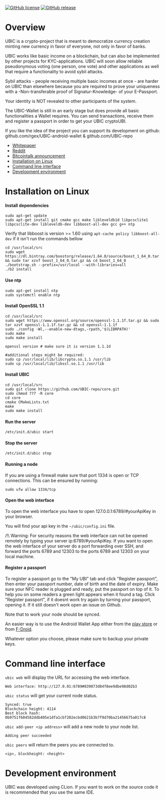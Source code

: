 [![GitHub license](https://img.shields.io/github/license/UBIC-repo/core)](https://github.com/UBIC-repo/core/blob/master/LICENSE)
[![GitHub release](https://img.shields.io/github/release/UBIC-repo/core)](https://github.com/UBIC-repo/core/releases/)


# Overview

UBIC is a crypto-project that is meant to democratize currency creation minting new currency in favor of everyone, not only in favor of banks. 

UBIC works like basic income on a blockchain, but can also be implemented by other projects for KYC-applications. UBIC will soon allow reliable pseudonymous voting (one person, one vote) and other applications as well that require a functionality to avoid sybil attacks.

Sybil attacks - people receiving multiple basic incomes at once - are harder on UBIC than elsewhere because you are required to prove your uniqueness with a -Non-transferable proof of Signatur-Knowledge- of your E-Passport. 

Your identity is NOT revealed to other participants of the system. 

The UBIC-Wallet is still in an early stage but does provide all basic functionalities a Wallet requires. You can send transactions, receive them and register a passport in order to get your UBIC cryptoUBI.

If you like the idea of the project you can support its development on github: github.com/rgex/UBIC-android-wallet &
github.com/UBIC-repo

 - [Whitepaper](https://github.com/UBIC-repo/Whitepaper/blob/master/README.md)
 - [Reddit](https://www.reddit.com/r/UBIC/)
 - [Bitcointalk announcement](https://bitcointalk.org/index.php?topic=3021063.0)
 - [Installation on Linux](#installation-on-linux)
 - [Command line interface](#command-line-interface)
 - [Development environment](#development-environment)
 
# Installation on Linux

#### Install dependencies
```
sudo apt-get update
sudo apt-get install git cmake gcc make libleveldb1d libpcsclite1 libpcsclite-dev libleveldb-dev libboost-all-dev gcc g++ ntp
```
Verify that libboost is version >= 1.60 using ```apt-cache policy libboost-all-dev``` if it isn't run the commands bellow
```
cd /usr/local/src
sudo wget https://dl.bintray.com/boostorg/release/1.64.0/source/boost_1_64_0.tar.gz && sudo tar xzvf boost_1_64_0.tar.gz && cd boost_1_64_0
./bootstrap.sh --prefix=/usr/local --with-libraries=all
./b2 install
```

#### Use ntp
```
sudo apt-get install ntp
sudo systemctl enable ntp
```

#### Install OpenSSL 1.1
```
cd /usr/local/src
sudo wget https://www.openssl.org/source/openssl-1.1.1f.tar.gz && sudo tar xzvf openssl-1.1.1f.tar.gz && cd openssl-1.1.1f
sudo ./config -Wl,--enable-new-dtags,-rpath,'$(LIBRPATH)'
sudo make
sudo make install

openssl version # make sure it is version 1.1.1d

#additional steps might be required:
sudo cp /usr/local/lib/libcrypto.so.1.1 /usr/lib
sudo cp /usr/local/lib/libssl.so.1.1 /usr/lib
```

#### Install UBIC
```
cd /usr/local/src
sudo git clone https://github.com/UBIC-repo/core.git
sudo chmod 777 -R core
cd core
cmake CMakeLists.txt
make
sudo make install
```

#### Run the server
```
/etc/init.d/ubic start
```

#### Stop the server
```
/etc/init.d/ubic stop
```

#### Running a node 
If you are using a firewall make sure that port 1334 is open or TCP connections.
This can be ensured by running: 

```
sudo ufw allow 1334/tcp
```

#### Open the web interface
To open the web interface you have to open 127.0.0.1:6789/#yourApiKey in your browser.

You will find your api key in the ```~/ubic/config.ini``` file.

/!\ Warning: For security reasons the web interface can not be opened remotely by typing your server ip:6789/#yourApiKey.
If you want to open the web interface of your server do a port forwarding over SSH, and forward the ports 6789 and 12303 to the ports 6789 and 12303 on your local machine.

#### Register a passport
To register a passport go to the "My UBI" tab and click "Register passport", then enter your passport number, date of birth and the date of expiry.
Make sure your NFC reader is plugged and ready, put the passport on top of it. To help you on some readers a green light appears when it found a tag.
Click "Register passport", if it doesnt work try again by turning your passport, opening it. If it still doesn't work open an issue on Github.

Note that to work your node should be synced.

An easier way is to use the Android Wallet App either from the [play store](https://play.google.com/store/apps/details?id=network.ubic.ubic&hl=de) or from [F-Droid](https://f-droid.org/en/packages/network.ubic.ubic/).

Whatever option you choose, please make sure to backup your private keys.

# Command line interface

```ubic web``` will display the URL for accessing the web interface.
```
Web interface: http://127.0.01:6789#839073d84f8ee9dbe98d02b3
```

```ubic status``` will get your current node status.
```
Synced: true
Blockchain height: 4114
Best block hash: 0b9751f604582ddb405e1dfa1cbf202ecbd0621b3b7f9d70ba21456675a017c8
```

```ubic add-peer <ip address>``` will add a new node to your node list.
```
Adding peer succeeded
```

```ubic peers``` will return the peers you are connected to.
```
<ip>, blockheight: <height>
```

# Development environment
UBIC was developed using CLion. If you want to work on the source code it is recommended that you use the same IDE.
